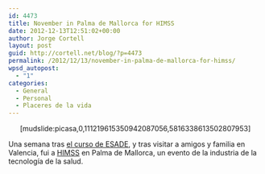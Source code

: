 ```yaml
---
id: 4473
title: November in Palma de Mallorca for HIMSS
date: 2012-12-13T12:51:02+00:00
author: Jorge Cortell
layout: post
guid: http://cortell.net/blog/?p=4473
permalink: /2012/12/13/november-in-palma-de-mallorca-for-himss/
wpsd_autopost:
  - "1"
categories:
  - General
  - Personal
  - Placeres de la vida
---
```

<p style="text-align: center">
  [mudslide:picasa,0,111219615350942087056,5816338613502807953]
</p>

Una semana tras <a title="http://cortell.net/blog/2012/12/november-in-barcelona-for-esade-course/" href="http://cortell.net/blog/2012/12/november-in-barcelona-for-esade-course/" target="_blank">el curso de ESADE</a>, y tras visitar a amigos y familia en Valencia, fui a <a title="http://hitleadershipsummit.eu/2012sp/education/index.aspx" href="http://hitleadershipsummit.eu/2012sp/education/index.aspx" target="_blank">HIMSS</a> en Palma de Mallorca, un evento de la industria de la tecnología de la salud.